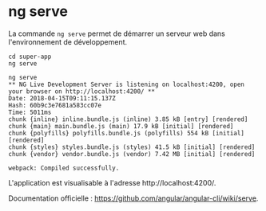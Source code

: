 # ng serve

La commande `ng serve` permet de démarrer un serveur web dans l'environnement de développement.

```
cd super-app
ng serve
```

```
ng serve
** NG Live Development Server is listening on localhost:4200, open your browser on http://localhost:4200/ **
Date: 2018-04-15T09:11:15.137Z
Hash: 60b9c3e7681a583cc07e
Time: 5011ms
chunk {inline} inline.bundle.js (inline) 3.85 kB [entry] [rendered]
chunk {main} main.bundle.js (main) 17.9 kB [initial] [rendered]
chunk {polyfills} polyfills.bundle.js (polyfills) 554 kB [initial] [rendered]
chunk {styles} styles.bundle.js (styles) 41.5 kB [initial] [rendered]
chunk {vendor} vendor.bundle.js (vendor) 7.42 MB [initial] [rendered]

webpack: Compiled successfully.
```

L'application est visualisable à l'adresse http://localhost:4200/.

Documentation officielle : https://github.com/angular/angular-cli/wiki/serve.




